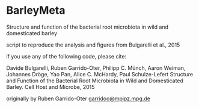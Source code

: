 # BarleyMeta
Structure and function of the bacterial root microbiota in wild and domesticated barley

script to reproduce the analysis and figures from Bulgarelli et al., 2015

if you use any of the following code, please cite:

Davide Bulgarelli, Ruben Garrido-Oter, Philipp C. Münch, Aaron Weiman,
Johannes Dröge, Yao Pan, Alice C. McHardy, Paul Schulze-Lefert
Structure and Function of the Bacterial Root Microbiota in Wild
and Domesticated Barley. Cell Host and Microbe, 2015

originally by Ruben Garrido-Oter
garridoo@mpipz.mpg.de
